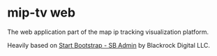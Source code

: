 # mip-tv web
The web application part of the map ip tracking visualization platform.

Heavily based on [Start Bootstrap - SB Admin](https://startbootstrap.com/template-overviews/sb-admin/) by Blackrock Digital LLC.
